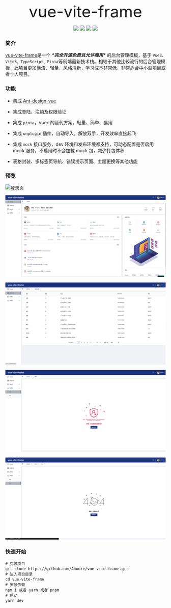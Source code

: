 <p align="center">
  <a href="https://github.com/Anxure/vue-vite-frame" style="font-size: 50px; text-decoration: none">
    vue-vite-frame
  </a>
</p>
<p align="center">
  <a href="https://github.com/Anxure/vue-vite-frame/releases"><img allt="release" src="https://badgen.net/github/release/Anxure/vue-vite-frame"/></a>
  <a href="https://github.com/Anxure/vue-vite-frame"><img allt="stars" src="https://badgen.net/github/stars/Anxure/vue-vite-frame"/></a>
  <a href="https://github.com/Anxure/vue-vite-frame"><img allt="forks" src="https://badgen.net/github/forks/Anxure/vue-vite-frame"/></a>
  <a href="./LICENSE"><img allt="MIT License" src="https://badgen.net/github/license/Anxure/vue-vite-frame"/></a>
</p>


### 简介

[vue-vite-frame](https://github.com/Anxure/vue-vite-frame)是一个 ***\*完全开源免费且允许商用\**** 的后台管理模板，基于 `Vue3、Vite3、TypeScript、Pinia`等前端最新技术栈。相较于其他比较流行的后台管理模板，此项目更加简洁、轻量，风格清新，学习成本非常低，非常适合中小型项目或者个人项目。

### 功能

* 集成 [Ant-design-vue](https://www.antdv.com/components/overview-cn)

* 集成登陆、注销及权限验证

* 集成 `pinia`，vuex 的替代方案，轻量、简单、易用

* 集成 `unplugin` 插件，自动导入，解放双手，开发效率直接起飞

* 集成 `mock` 接口服务，dev 环境和发布环境都支持，可动态配置是否启用 mock 服务，不启用时不会加载 mock 包，减少打包体积

* 表格封装、多标签页导航、错误提示页面、主题更换等其他功能

### 预览

![登录页](https://raw.githubusercontent.com/Anxure/vue-vite-frame/gh-page/image/1.png)

![首页](https://raw.githubusercontent.com/Anxure/vue-vite-frame/gh-page/image/2.png)

![表格示例](https://raw.githubusercontent.com/Anxure/vue-vite-frame/gh-page/image/3.png)

![错误页面](https://raw.githubusercontent.com/Anxure/vue-vite-frame/gh-page/image/4.png)

![](https://raw.githubusercontent.com/Anxure/vue-vite-frame/gh-page/image/5.png)

### 快速开始

```
# 克隆项目
git clone https://github.com/Anxure/vue-vite-frame.git
# 进入项目目录
cd vue-vite-frame
# 安装依赖
npm i 或者 yarn 或者 pnpm
# 启动
yarn dev
```